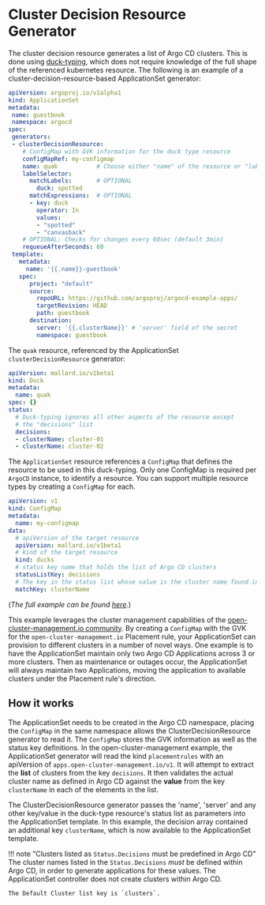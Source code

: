 # Cluster Decision Resource Generator

The cluster decision resource generates a list of Argo CD clusters. This is done using [duck-typing](https://pkg.go.dev/knative.dev/pkg/apis/duck), which does not require knowledge of the full shape of the referenced kubernetes resource. The following is an example of a cluster-decision-resource-based ApplicationSet generator:
```yaml
apiVersion: argoproj.io/v1alpha1
kind: ApplicationSet
metadata:
 name: guestbook
 namespace: argocd
spec:
 generators:
 - clusterDecisionResource:
    # ConfigMap with GVK information for the duck type resource
    configMapRef: my-configmap  
    name: quak           # Choose either "name" of the resource or "labelSelector"
    labelSelector:
      matchLabels:       # OPTIONAL
        duck: spotted
      matchExpressions:  # OPTIONAL
      - key: duck
        operator: In
        values:
        - "spotted"
        - "canvasback"   
    # OPTIONAL: Checks for changes every 60sec (default 3min)
    requeueAfterSeconds: 60
 template:
   metadata:
     name: '{{.name}}-guestbook'
   spec:
      project: "default"
      source:
        repoURL: https://github.com/argoproj/argocd-example-apps/
        targetRevision: HEAD
        path: guestbook
      destination:
        server: '{{.clusterName}}' # 'server' field of the secret
        namespace: guestbook
```
The `quak` resource, referenced by the ApplicationSet `clusterDecisionResource` generator:
```yaml
apiVersion: mallard.io/v1beta1
kind: Duck
metadata:
  name: quak
spec: {}
status:
  # Duck-typing ignores all other aspects of the resource except 
  # the "decisions" list
  decisions:
  - clusterName: cluster-01
  - clusterName: cluster-02
```
The `ApplicationSet` resource references a `ConfigMap` that defines the resource to be used in this duck-typing. Only one ConfigMap is required per `ArgoCD` instance, to identify a resource. You can support multiple resource types by creating a `ConfigMap` for each.
```yaml
apiVersion: v1
kind: ConfigMap
metadata:
  name: my-configmap
data:
  # apiVersion of the target resource
  apiVersion: mallard.io/v1beta1  
  # kind of the target resource
  kind: ducks
  # status key name that holds the list of Argo CD clusters
  statusListKey: decisions
  # The key in the status list whose value is the cluster name found in Argo CD
  matchKey: clusterName
```

(*The full example can be found [here](https://github.com/argoproj/argo-cd/tree/master/applicationset/examples/clusterDecisionResource).*)

This example leverages the cluster management capabilities of the [open-cluster-management.io community](https://open-cluster-management.io/). By creating a `ConfigMap` with the GVK for the `open-cluster-management.io` Placement rule, your ApplicationSet can provision to different clusters in a number of novel ways. One example is to have the ApplicationSet maintain only two Argo CD Applications across 3 or more clusters. Then as maintenance or outages occur, the ApplicationSet will always maintain two Applications, moving the application to available clusters under the Placement rule's direction. 

## How it works
The ApplicationSet needs to be created in the Argo CD namespace, placing the `ConfigMap` in the same namespace allows the ClusterDecisionResource generator to read it. The `ConfigMap` stores the GVK information as well as the status key definitions.  In the open-cluster-management example, the ApplicationSet generator will read the kind `placementrules` with an apiVersion of `apps.open-cluster-management.io/v1`. It will attempt to extract the **list** of clusters from the key `decisions`. It then validates the actual cluster name as defined in Argo CD against the **value** from the key `clusterName` in each of the elements in the list.

The ClusterDecisionResource generator passes the 'name', 'server' and any other key/value in the duck-type resource's status list as parameters into the ApplicationSet template. In this example, the decision array contained an additional key `clusterName`, which is now available to the ApplicationSet template.

!!! note "Clusters listed as `Status.Decisions` must be predefined in Argo CD"
    The cluster names listed in the `Status.Decisions` *must* be defined within Argo CD, in order to generate applications for these values. The ApplicationSet controller does not create clusters within Argo CD.

    The Default Cluster list key is `clusters`.